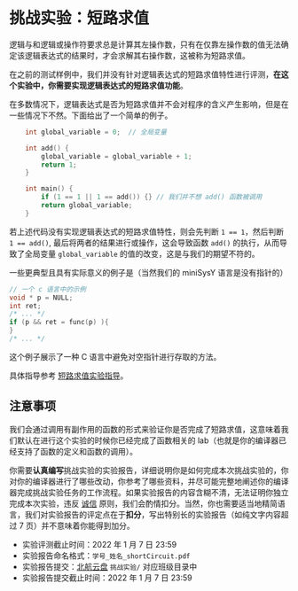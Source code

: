 # 挑战实验：短路求值

逻辑与和逻辑或操作符要求总是计算其左操作数，只有在仅靠左操作数的值无法确定该逻辑表达式的结果时，才会求解其右操作数，这被称为短路求值。

在之前的测试样例中，我们并没有针对逻辑表达式的短路求值特性进行评测，**在这个实验中，你需要实现逻辑表达式的短路求值功能**。

在多数情况下，逻辑表达式是否为短路求值并不会对程序的含义产生影响，但是在一些情况下不然。下面给出了一个简单的例子。

```cpp
    int global_variable = 0;  // 全局变量

    int add() {
        global_variable = global_variable + 1;
        return 1;
    }

    int main() {
        if (1 == 1 || 1 == add()) {} // 我们并不想 add() 函数被调用
        return global_variable;
    }
```

若上述代码没有实现逻辑表达式的短路求值特性，则会先判断 `1 == 1`，然后判断 `1 == add()`, 最后将两者的结果进行或操作，这会导致函数 `add()` 的执行，从而导致了全局变量 `global_variable` 的值的改变，这是与我们的期望不符的。

一些更典型且具有实际意义的例子是（当然我们的 miniSysY 语言是没有指针的）

```cpp
// 一个 c 语言中的示例
void * p = NULL;
int ret;
/* ... */
if (p && ret = func(p) ){
}
/* ... */
```

这个例子展示了一种 C 语言中避免对空指针进行存取的方法。

具体指导参考 [短路求值实验指导](help.md)。

## 注意事项

我们会通过调用有副作用的函数的形式来验证你是否完成了短路求值，这意味着我们默认在进行这个实验的时候你已经完成了函数相关的 lab（也就是你的编译器已经支持了函数的定义和函数的调用）。

你需要**认真编写**挑战实验的实验报告，详细说明你是如何完成本次挑战实验的，你对你的编译器进行了哪些改动，你参考了哪些资料，并尽可能完整地阐述你的编译器完成挑战实验任务的工作流程。如果实验报告的内容含糊不清，无法证明你独立完成本次实验，违反 [诚信](../../integrity.md) 原则，我们会酌情扣分。当然，你也需要适当地精简语言，我们对实验报告的评定点在于**扣分**，写出特别长的实验报告（如纯文字内容超过 7 页）并不意味着你能得到加分。

- 实验评测截止时间：2022 年 1 月 7 日 23:59
- 实验报告命名格式：`学号_姓名_shortCircuit.pdf`
- 实验报告提交：[北航云盘](https://bhpan.buaa.edu.cn:443/link/413EA0802B7A7627A6B5112531C40772) `挑战实验/` 对应班级目录中
- 实验报告提交截止时间：2022 年 1 月 7 日 23:59
